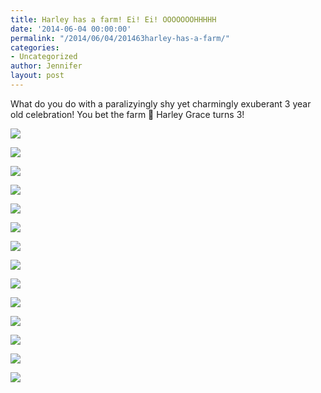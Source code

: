 ```yaml
---
title: Harley has a farm! Ei! Ei! OOOOOOOHHHHH
date: '2014-06-04 00:00:00'
permalink: "/2014/06/04/201463harley-has-a-farm/"
categories:
- Uncategorized
author: Jennifer
layout: post
---
```


What do you do with a paralizyingly shy yet charmingly exuberant 3 year old celebration! You bet the farm 🙂 Harley Grace turns 3!&nbsp;

<div class="image-gallery-wrapper">
  <p>
    <img src="http://static1.squarespace.com/static/50db6bb3e4b015296cd43789/50dfa5b1e4b0dc6320e0b5ea/538c9b95e4b07393fc8771c9/1401736605574/2014-06-01+08.01.54.jpg.54.jpg?format=original" />
  </p>

  <p>
    <img src="http://static1.squarespace.com/static/50db6bb3e4b015296cd43789/50dfa5b1e4b0dc6320e0b5ea/538c9b90e4b02af139f945ad/1401736850952/2014-06-01+09.43.59.jpg.59.jpg?format=original" />
  </p>

  <p>
    <img src="http://static1.squarespace.com/static/50db6bb3e4b015296cd43789/50dfa5b1e4b0dc6320e0b5ea/538c9b8be4b07393fc8771bb/1401736912589/2014-06-01+09.47.56.jpg.56.jpg?format=original" />
  </p>

  <p>
    <img src="http://static1.squarespace.com/static/50db6bb3e4b015296cd43789/50dfa5b1e4b0dc6320e0b5ea/538c9b57e4b07393fc877178/1401736696164/2014-06-01+10.21.39.jpg.39.jpg?format=original" />
  </p>

  <p>
    <img src="http://static1.squarespace.com/static/50db6bb3e4b015296cd43789/50dfa5b1e4b0dc6320e0b5ea/538c9b0ae4b07393fc877111/1401736168608/2014-06-01+11.12.29.jpg.29.jpg?format=original" />
  </p>

  <p>
    <img src="http://static1.squarespace.com/static/50db6bb3e4b015296cd43789/50dfa5b1e4b0dc6320e0b5ea/538c9b1be4b07393fc877127/1401736233399/2014-06-01+10.54.12.jpg.12.jpg?format=original" />
  </p>

  <p>
    <img src="http://static1.squarespace.com/static/50db6bb3e4b015296cd43789/50dfa5b1e4b0dc6320e0b5ea/538c9b1fe4b07393fc87712b/1401736328126/2014-06-01+10.53.11.jpg.11.jpg?format=original" />
  </p>

  <p>
    <img src="http://static1.squarespace.com/static/50db6bb3e4b015296cd43789/50dfa5b1e4b0dc6320e0b5ea/538c9b27e4b07393fc877136/1401736422866/2014-06-01+10.50.54.jpg.54.jpg?format=original" />
  </p>

  <p>
    <img src="http://static1.squarespace.com/static/50db6bb3e4b015296cd43789/50dfa5b1e4b0dc6320e0b5ea/538c9b23e4b07393fc877131/1401736481325/2014-06-01+10.52.59.jpg.59.jpg?format=original" />
  </p>

  <p>
    <img src="http://static1.squarespace.com/static/50db6bb3e4b015296cd43789/50dfa5b1e4b0dc6320e0b5ea/538c9b4ae4b07393fc877161/1401736778532/2014-06-01+10.28.35.jpg.35.jpg?format=original" />
  </p>

  <p>
    <img src="http://static1.squarespace.com/static/50db6bb3e4b015296cd43789/50dfa5b1e4b0dc6320e0b5ea/538c9b5de4b07393fc877184/1401737041781/2014-06-01+10.21.35.jpg.35.jpg?format=original" />
  </p>

  <p>
    <img src="http://static1.squarespace.com/static/50db6bb3e4b015296cd43789/50dfa5b1e4b0dc6320e0b5ea/538c9b75e4b07393fc87719d/1401736991788/2014-06-01+10.07.16.jpg.16.jpg?format=original" />
  </p>

  <p>
    <img src="http://static1.squarespace.com/static/50db6bb3e4b015296cd43789/50dfa5b1e4b0dc6320e0b5ea/538c9afee4b07393fc8770fe/1401736096291/2014-06-01+11.13.03.jpg.03.jpg?format=original" />
  </p>

  <p>
    <img src="http://static1.squarespace.com/static/50db6bb3e4b015296cd43789/50dfa5b1e4b0dc6320e0b5ea/538c9af9e4b07393fc8770f6/1401736018128/2014-06-01+11.12.44.jpg.44.jpg?format=original" />
  </p>
</div>
